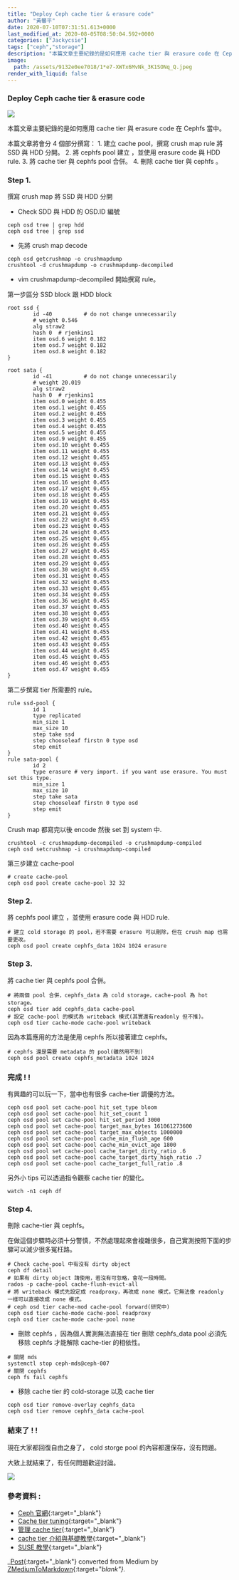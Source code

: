 ```yaml
---
title: "Deploy Ceph cache tier & erasure code"
author: "黃馨平"
date: 2020-07-10T07:31:51.613+0000
last_modified_at: 2020-08-05T08:50:04.592+0000
categories: ["Jackycsie"]
tags: ["ceph","storage"]
description: "本篇文章主要紀錄的是如何應用 cache tier 與 erasure code 在 Cephfs 當中。"
image:
  path: /assets/9132e0ee7018/1*e7-XWTx6MvNk_3K1SONq_Q.jpeg
render_with_liquid: false
---
```


### Deploy Ceph cache tier & erasure code


![](/assets/9132e0ee7018/1*e7-XWTx6MvNk_3K1SONq_Q.jpeg)


本篇文章主要紀錄的是如何應用 cache tier 與 erasure code 在 Cephfs 當中。

本篇文章將會分 4 個部分撰寫：
1\. 建立 cache pool，撰寫 crush map rule 將 SSD 與 HDD 分開。
2\. 將 cephfs pool 建立 ，並使用 erasure code 與 HDD rule\.
3\. 將 cache tier 與 cephfs pool 合併。
4\. 刪除 cache tier 與 cephfs 。
### Step 1\.

撰寫 crush map 將 SSD 與 HDD 分開
- Check SDD 與 HDD 的 OSD\.ID 編號

```
ceph osd tree | grep hdd
ceph osd tree | grep ssd
```
- 先將 crush map decode

```
ceph osd getcrushmap -o crushmapdump
crushtool -d crushmapdump -o crushmapdump-decompiled
```
- vim crushmapdump\-decompiled 開始撰寫 rule。


第一步區分 SSD block 跟 HDD block
```
root ssd {
        id -40          # do not change unnecessarily
        # weight 0.546
        alg straw2
        hash 0  # rjenkins1
        item osd.6 weight 0.182
        item osd.7 weight 0.182
        item osd.8 weight 0.182
}
```
```
root sata {
        id -41          # do not change unnecessarily
        # weight 20.019
        alg straw2
        hash 0  # rjenkins1
        item osd.0 weight 0.455
        item osd.1 weight 0.455
        item osd.2 weight 0.455
        item osd.3 weight 0.455
        item osd.4 weight 0.455
        item osd.5 weight 0.455
        item osd.9 weight 0.455
        item osd.10 weight 0.455
        item osd.11 weight 0.455
        item osd.12 weight 0.455
        item osd.13 weight 0.455
        item osd.14 weight 0.455
        item osd.15 weight 0.455
        item osd.16 weight 0.455
        item osd.17 weight 0.455
        item osd.18 weight 0.455
        item osd.19 weight 0.455
        item osd.20 weight 0.455
        item osd.21 weight 0.455
        item osd.22 weight 0.455
        item osd.23 weight 0.455
        item osd.24 weight 0.455
        item osd.25 weight 0.455
        item osd.26 weight 0.455
        item osd.27 weight 0.455
        item osd.28 weight 0.455
        item osd.29 weight 0.455
        item osd.30 weight 0.455
        item osd.31 weight 0.455
        item osd.32 weight 0.455
        item osd.33 weight 0.455
        item osd.34 weight 0.455
        item osd.36 weight 0.455
        item osd.37 weight 0.455
        item osd.38 weight 0.455
        item osd.39 weight 0.455
        item osd.40 weight 0.455
        item osd.41 weight 0.455
        item osd.42 weight 0.455
        item osd.43 weight 0.455
        item osd.44 weight 0.455
        item osd.45 weight 0.455
        item osd.46 weight 0.455
        item osd.47 weight 0.455
}        
```

第二步撰寫 tier 所需要的 rule。
```
rule ssd-pool {
        id 1
        type replicated
        min_size 1
        max_size 10
        step take ssd
        step chooseleaf firstn 0 type osd
        step emit
}
rule sata-pool {
        id 2
        type erasure # very import. if you want use erasure. You must set this type.
        min_size 1
        max_size 10
        step take sata
        step chooseleaf firstn 0 type osd
        step emit
}
```

Crush map 都寫完以後 encode 然後 set 到 system 中\.
```
crushtool -c crushmapdump-decompiled -o crushmapdump-compiled
ceph osd setcrushmap -i crushmapdump-compiled
```

第三步建立 cache\-pool
```
# create cache-pool
ceph osd pool create cache-pool 32 32
```
### Step 2\.

將 cephfs pool 建立 ，並使用 erasure code 與 HDD rule\.
```
# 建立 cold storage 的 pool，若不需要 erasure 可以刪除，但在 crush map 也需要更改。
ceph osd pool create cephfs_data 1024 1024 erasure
```
### Step 3\.

將 cache tier 與 cephfs pool 合併。
```
# 將兩個 pool 合併，cephfs_data 為 cold storage，cache-pool 為 hot storage。
ceph osd tier add cephfs_data cache-pool
# 設定 cache-pool 的模式為 writeback 模式(其實還有readonly 但不推)。
ceph osd tier cache-mode cache-pool writeback
```

因為本篇應用的方法是使用 cephfs 所以接著建立 cephfs。
```
# cephfs 還是需要 metadata 的 pool(雖然用不到)
ceph osd pool create cephfs_metadata 1024 1024
```
### 完成 \! \!

有興趣的可以玩一下，當中也有很多 cache\-tier 調優的方法。
```
ceph osd pool set cache-pool hit_set_type bloom
ceph osd pool set cache-pool hit_set_count 1
ceph osd pool set cache-pool hit_set_period 3000
ceph osd pool set cache-pool target_max_bytes 161061273600
ceph osd pool set cache-pool target_max_objects 1000000
ceph osd pool set cache-pool cache_min_flush_age 600
ceph osd pool set cache-pool cache_min_evict_age 1800
ceph osd pool set cache-pool cache_target_dirty_ratio .6
ceph osd pool set cache-pool cache_target_dirty_high_ratio .7
ceph osd pool set cache-pool cache_target_full_ratio .8
```

另外小 tips 可以透過指令觀察 cache tier 的變化。
```
watch -n1 ceph df 
```
### Step 4\.

刪除 cache\-tier 與 cephfs。

在做這個步驟時必須十分警慎，不然處理起來會複雜很多，自己實測按照下面的步驟可以減少很多冤枉路。
```
# Check cache-pool 中有沒有 dirty object
ceph df detail
# 如果有 dirty object 請使用，若沒有可忽略，會花一段時間。
rados -p cache-pool cache-flush-evict-all
# 將 writeback 模式先設定成 readproxy，再改成 none 模式，它無法像 readonly 一樣可以直接改成 none 模式。
# ceph osd tier cache-mod cache-pool forward(研究中)
ceph osd tier cache-mode cache-pool readproxy
ceph osd tier cache-mode cache-pool none
```
- 刪除 cephfs ，因為個人實測無法直接在 tier 刪除 cephfs\_data pool 必須先移除 cephfs 才能解除 cache\-tier 的相依性。

```
# 關閉 mds
systemctl stop ceph-mds@ceph-007
# 關閉 cephfs
ceph fs fail cephfs
```
- 移除 cache tier 的 cold\-storage 以及 cache tier

```
ceph osd tier remove-overlay cephfs_data
ceph osd tier remove cephfs_data cache-pool
```
### 結束了 \! \!

現在大家都回復自由之身了， cold storge pool 的內容都還保存，沒有問題。

大致上就結束了，有任何問題歡迎討論。


![](/assets/9132e0ee7018/1*G4p-DfRg6q3RFd9EJFzhLQ.jpeg)

### 參考資料 :
- [Ceph 官網](https://docs.ceph.com/docs/jewel/rados/operations/cache-tiering/){:target="_blank"}
- [Cache tier tuning](https://yq.aliyun.com/articles/606731){:target="_blank"}
- [管理 cache tier](https://www.cnblogs.com/breezey/p/11080532.html){:target="_blank"}
- [cache tier 介紹與基礎教學](https://yq.aliyun.com/articles/606731){:target="_blank"}
- [SUSE 教學](https://documentation.suse.com/zh-cn/ses/5.5/html/ses-all/cha-ceph-tiered.html){:target="_blank"}



_[Post](https://medium.com/jacky-life/deploy-ceph-cache-tier-erasure-code-9132e0ee7018){:target="_blank"} converted from Medium by [ZMediumToMarkdown](https://github.com/ZhgChgLi/ZMediumToMarkdown){:target="_blank"}._
